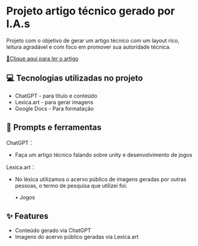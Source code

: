 # Projeto artigo técnico gerado por I.A.s

Projeto com o objetivo de gerar um artigo técnico com um layout rico, leitura agradável e com foco em promover sua autoridade técnica.

<a href="Unity e o Desenvolvimento de Jogos.pdf" title="View PDF now"> 📕Clique aqui para ler o artigo</a>

## 💻 Tecnologias utilizadas no projeto

- ChatGPT - para título e conteúdo
- Lexica.art - para gerar imagens
- Google Docs - Para formatação

## 📄 Prompts e ferramentas


ChatGPT：
- Faça um artigo técnico falando sobre unity e desenvolvimento de jogos

Lexica.art：
- No léxica utilizamos o acervo público de imagens geradas por outras pessoas, o termo de pesquisa que utilizei foi:

  • Jogos


## ✨ Features

- Conteúdo gerado via ChatGPT
- Imagens do acervo público geradas via Lexica.art
